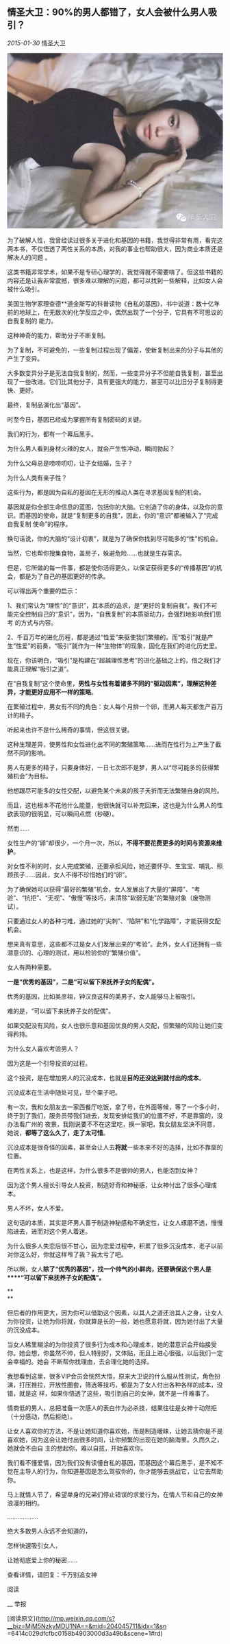 ##  情圣大卫：90%的男人都错了，女人会被什么男人吸引？

_2015-01-30_ 情圣大卫

![](_resources/情圣大卫：90%的男人都错了，女人会被什么男人吸引？image0.jpg)

为了破解人性，我曾经读过很多关于进化和基因的书籍，我觉得非常有用，看完这两本书，不仅悟透了两性关系的本质，对我的事业也帮助很大，因为商业本质还是解决人的问题
。

  

这类书籍非常学术，如果不是专研心理学的，我觉得就不需要啃了。但这些书籍的内容还是让我非常震撼，很多难以理解的问题，都可以找到一些解释，比如女人会被什么吸引。  

  

美国生物学家理查德**道金斯写的科普读物《自私的基因》，书中说道：数十亿年前的地球上，在无数次的化学反应之中，偶然出现了一个分子，它具有不可思议的自我复制的
能力。

  

这种神奇的能力，帮助分子不断复制。

  

为了复制，不可避免的，一些复制过程出现了偏差，使新复制出来的分子与其他的产生了变异。

  

大多数变异分子是无法自我复制的，然而，一些变异分子不但能自我复制，甚至出现了一些改进。它们比其他分子，具有更强大的能力，甚至可以比旧分子复制得更快、更好。

  

最终，复制品演化出“基因”。

  

时至今日，基因已经成为掌握所有复制密码的关键。

  

我们的行为，都有一个幕后黑手。

  

为什么男人看到身材火辣的女人，就会产生性冲动，瞬间勃起？

  

为什么父母总是唠唠叨叨，让子女结婚，生子？

  

为什么人类有亲子性？

  

这些行为，都是因为自私的基因在无形的推动人类在寻求基因复制的机会。

  

基因就是你全部生命信息的蓝图，包括你的大脑。它创造了你的身体，以及你的意识。而基因的使命，就是“复制更多的自我”，因此，你的“意识”都被输入了“完成自我复制
使命”的程序。

  

换句话说，你的大脑的“设计初衷”，就是为了确保你找到尽可能多的“性”的机会。

  

当然，它也帮你搜集食物，盖房子，躲避危险……也就是生存需求。

  

但是，它所做的每一件事，都是使你活得更久，以保证获得更多的“传播基因”的机会，都是为了自己的基因更好的传承。

  

  

可以得出两个重要的启示：

  

1、我们常认为“理性”的“意识”，其本质的追求，是“更好的复制自我”。我们不可能完全控制自己的“意识”，因为，“自我复制”的本质驱动力，会强烈地影响我们思考
的方式与内容。  

  

2、千百万年的进化历程，都是通过“性爱”来驱使我们繁殖的。而“吸引”就是产生“性爱”的前奏，“吸引”就作为一种“生物体”的现象，固化在我们的进化历史里。

  

现在，你该明白，“吸引”是构建在“超越理性思考”的进化基础之上的，借之我们才能真正理解“吸引之道”。

  

在“自我复制”这个使命里，**男性与女性有着诸多不同的“驱动因素”，理解这种差异，才能更好应用不一样的策略**。

  

在繁殖过程中，男女有不同的角色：女人每个月排一个卵，而男人每天都生产百万计的精子。

  

听起来也许不是什么稀奇的事情，但这很关键。

  

这种生理差异，使男性和女性进化出不同的繁殖策略……进而在性行为上产生了截然不同的影响。

  

男人有更多的精子，只要身体好，一日七次郎不是梦，男人以“尽可能多的获得繁殖机会”为目标。

  

他想跟尽可能多的女性交配，以避免某个未来的孩子夭折而无法繁殖自身的风险。

  

而且，这也根本不花他什么能量，他很快就可以补充回来，这也是为什么男人的性欲表现的很明显，可以瞬间点燃（秒硬）。

  

然而……

  

女性生产的“卵”却很少，一个月一次，所以，**不得不要花费更多的时间与资源来维护**。

  

对女性不利的时，女人完成繁殖，还要承担风险，她还要怀孕、生宝宝、哺乳、照顾孩子……因此，女人不得不珍惜她们的“卵”。

  

为了确保她可以获得“最好的繁殖”机会，女人发展出了大量的“屏障”、“考验”、“抗拒”、“无视”、“傲慢”等技巧，来清除“软弱无能”的繁殖对象（废物测试）。

  

只要通过女人的各种刁难，通过她的“尖刺”、“陷阱”和“化学路障”，才能获得交配机会。

  

想来真有意思，这些都不过是女人们发展出来的“考验”。此外，女人们还拥有一些潜意识的、心理的测试，用以检验你的“繁殖价值”。

  

女人有两种需要。

  

**一是“优秀的基因”，二是“可以留下来抚养子女的配偶”。**

  

优秀的基因，比如吴彦祖，钟汉良这样的美男子，女人能够马上被吸引。

  

难的是，“可以留下来抚养子女的配偶”。

  

如果交配没有风险，女人也很乐意和基因优良的男人交配，但繁殖的风险让她们变得矜持。

  

为什么女人喜欢考验男人？

  

因为这是一个引导投资的过程。

  

这个投资，是在增加男人的沉没成本，也就是**目的还没达到就付出的成本**。

  

沉没成本在生活中随处可见，举个栗子吧。

  

有一次，我和女朋友去一家西餐厅吃饭，拿了号，在外面等候，等了一个多小时，终于到了我们，服务员带我们进去，发现安排给我们的位置不好，不是靠窗的，没办法看广州的
夜景，我刚说要不不在这里吃，换一家吧，我女朋友坚决不同意，她说，**都等了这么久了，走了太可惜**。

  

沉没成本是很奇怪的因素，甚至会让人去**将就**一些本来不好的选择，比如不靠窗的位置。

  

在两性关系上，也是这样，为什么很多不是很帅的男人，也能泡到女神？

  

因为这个男人擅长引导女人投资，制造好奇和神秘感，让女神付出了很多心理成本。

  

男人不坏，女人不爱。

  

这句话的本质，其实是坏男人善于制造神秘感和不确定性，让女人琢磨不透，慢慢陷进去，进而对这个男人着迷。

  

为什么很多人失恋后很不甘心，因为恋爱过程中，积累了很多沉没成本，老子以前对你这么好，你就这样甩了我？我太亏了吧。

  

所以啊，女人**除了“优秀的基因”，找一个帅气的小鲜肉，还要确保这个男人是****“可以留下来抚养子女的配偶”。**

**  
**

但后者的作用更大，因为你可以借助这个因素，以其人之道还治其人之身，让女人为你投资，让她为你将就，你就算是长的一般，她也愿意将就，因为她付出了大量的沉没成本。

  

当女人稀里糊涂的为你投资了很多行为成本和心理成本，她的潜意识会开始接受你。她会想，你虽然不帅，但人特别好，又体贴，而且上进心很强，以后我们一定会幸福的。她会
不断帮你找理由，去合理化她的选择。

  

我想看到这里，很多VIP会员会恍然大悟，原来大卫说的什么服从性测试，角色扮演，打压推拉，开放性圈套，筛选等技巧，都是为了女人付出各种各样的成本，没错，就是这
样，如果你悟透了这些，吸引到自己的女神，就不是一件难事了。

  

情商低的男人，总把准备一次感人的表白作为必杀技，结果往往是女神十动然拒（十分感动，然后拒绝）。

  

让女人喜欢你的方法，不是让她知道你喜欢她，而是制造暧昧，让她去猜你是不是喜欢她，因为这会让她付出很多时间，让你频繁的出现在她的脑海里。久而久之，她就会不由自
主的想起你，难以自拔，开始喜欢你。

  

我们看不懂爱情，因为我们没有读懂自私的基因，而基因这个幕后黑手，是不知不觉在主导人的行为，你知道基因是怎么驾驭你的，你才能够去挑战它，让它去帮助你。

  

马上就情人节了，希望单身的兄弟们停止错误的求爱行为，在情人节和自己的女神浪漫的相约。

  

………………

  

绝大多数男人永远不会知道的，

  

怎样快速吸引女人，

  

让她彻底爱上你的秘密……

  

查看详情，请回复：千万别追女神

  

阅读

__ 举报

[阅读原文](http://mp.weixin.qq.com/s?__biz=MjM5NzkyMDU1NA==&mid=204045711&idx=1&sn
=6414c029dfcfbc0158b4903000d3a49b&scene=1#rd)

